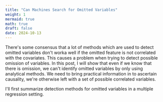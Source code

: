 ```yaml
---
title: "Can Machines Search for Omitted Variables"
weight: 1
mermaid: true
math: true
draft: false
date: 2024-10-13
---
```


<!-- markdownlint-disable MD025 MD013 -->

There's some consensus that a lot of methods which are used to detect omitted variables don't worka well if the omitted feature is not correlated with the covariates. This causes a problem when trying to detect possible omission of variables. In this post, I will show that even if we know that there is omission, we can't identify omitted variables by only using analytical methods. We need to bring practical information in to ascertain causality, we're otherwise left with a set of possible correlated variables.

I'll first summarize detection methods for omitted variables in a multiple regression setting.
